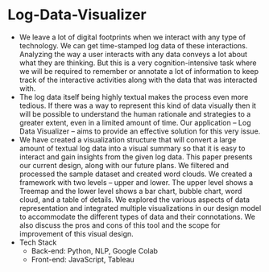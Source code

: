 # Log-Data-Visualizer

- We leave a lot of digital footprints when we interact with any type of technology. We can get time-stamped log data of these interactions. Analyzing the way a user interacts with any data conveys a lot about what they are thinking. But this is a very cognition-intensive task where we will be required to remember or annotate a lot of information to keep track of the interactive activities along with the data that was interacted with. 
- The log data itself being highly textual makes the process even more tedious. If there was a way to represent this kind of data visually then it will be possible to understand the human rationale and strategies to a greater extent, even in a limited amount of time. Our application – Log Data Visualizer – aims to provide an effective solution for this very issue.
- We have created a visualization structure that will convert a large amount of textual log data into a visual summary so that it is easy to interact and gain insights from the given log data. This paper presents our current design, along with our future plans. We filtered and processed the sample dataset and created word clouds. We created a framework with two levels – upper and lower. The upper level shows a Treemap and the lower level shows a bar chart, bubble chart, word cloud, and a table of details. We explored the various aspects of data representation and integrated multiple visualizations in our design model to accommodate the different types of data and their connotations. We also discuss the pros and cons of this tool and the scope for improvement of this visual design.
- Tech Stack
  - Back-end: Python, NLP, Google Colab
  - Front-end: JavaScript, Tableau
